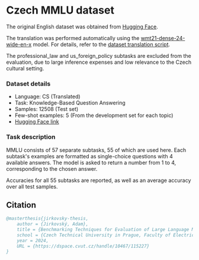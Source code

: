 # Czech MMLU dataset

The original English dataset was obtained from [Hugging Face](https://huggingface.co/datasets/cais/mmlu).

The translation was performed automatically using the [wmt21-dense-24-wide-en-x](https://huggingface.co/facebook/wmt21-dense-24-wide-en-x) model. For details, refer to the [dataset translation script](../dataset_translation.py).

The professional_law and us_foreign_policy subtasks are excluded from the evaluation, due to large inference expenses and low relevance to the Czech cultural setting.

### Dataset details

- Language: CS (Translated)
- Task: Knowledge-Based Question Answering
- Samples: 12508 (Test set)
- Few-shot examples: 5 (From the development set for each topic)
- [Hugging Face link](https://huggingface.co/datasets/CIIRC-NLP/mmlu-cs)

### Task description

MMLU consists of 57 separate subtasks, 55 of which are used here. Each subtask's examples are formatted as single-choice questions with 4 available answers. The model is asked to return a number from 1 to 4, corresponding to the chosen answer.

Accuracies for all 55 subtasks are reported, as well as an average accuracy over all test samples.

## Citation

```bibtex
@masterthesis{jirkovsky-thesis,
    author = {Jirkovský, Adam},
    title = {Benchmarking Techniques for Evaluation of Large Language Models},
    school = {Czech Technical University in Prague, Faculty of Electrical Engineering},
    year = 2024,
    URL = {https://dspace.cvut.cz/handle/10467/115227}
}
```
